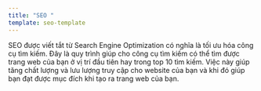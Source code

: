 ```yaml
---
title: "SEO "
template: seo-template
---
```



SEO được viết tắt từ Search Engine Optimization có nghĩa là tối ưu hóa công cụ tìm kiếm. Đây là quy trình giúp cho công cụ tìm kiếm có thể tìm được trang web của bạn ở vị trí đầu tiên hay trong top 10 tìm kiếm. Việc này giúp tăng chất lượng và lưu lượng truy cập cho website của bạn và khi đó giúp bạn đạt được mục đích khi tạo ra trang web của bạn.